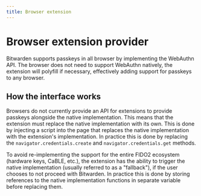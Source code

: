 ```yaml
---
title: Browser extension
---
```


# Browser extension provider

Bitwarden supports passkeys in all browser by implementing the WebAuthn API. The browser does not
need to support WebAuthn natively, the extension will polyfill if necessary, effectively adding
support for passkeys to any browser.

## How the interface works

Browsers do not currently provide an API for extensions to provide passkeys alongside the native
implementation. This means that the extension must replace the native implementation with its own.
This is done by injecting a script into the page that replaces the native implementation with the
extension's implementation. In practice this is done by replacing the `navigator.credentials.create`
and `navigator.credentials.get` methods.

To avoid re-implementing the support for the entire FIDO2 ecosystem (hardware keys, CaBLE, etc.),
the extension has the ability to trigger the native implementation (usually referred to as a
"fallback"), if the user chooses to not proceed with Bitwarden. In practice this is done by storing
references to the native implementation functions in separate variable before replacing them.
